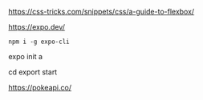 https://css-tricks.com/snippets/css/a-guide-to-flexbox/

https://expo.dev/

```
npm i -g expo-cli
```
expo init <project>a

cd <project>
export start


https://pokeapi.co/